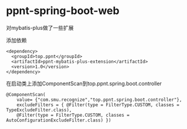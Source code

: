 # ppnt-spring-boot-web
对mybatis-plus做了一些扩展

添加依赖

```
<dependency>
  <groupId>top.ppnt</groupId>
  <artifactId>ppnt-mybatis-plus-extension</artifactId>
  <version>1.0</version>
</dependency>
```

在启动类上添加ComponentScan到top.ppnt.spring.boot.controller

```
@ComponentScan(
    value= {"com.smu.recognize","top.ppnt.spring.boot.controller"},
    excludeFilters = { @Filter(type = FilterType.CUSTOM, classes = TypeExcludeFilter.class),
    @Filter(type = FilterType.CUSTOM, classes = AutoConfigurationExcludeFilter.class) })
```